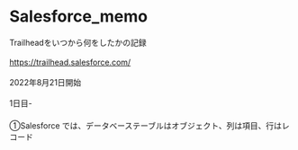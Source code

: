 # Salesforce_memo
Trailheadをいつから何をしたかの記録<br> 
<br>
https://trailhead.salesforce.com/<br>
<br>
2022年8月21日開始<br>
<br>
1日目-<br>　
<br>
①Salesforce では、データベーステーブルはオブジェクト、列は項目、行はレコード<br>
<br>
